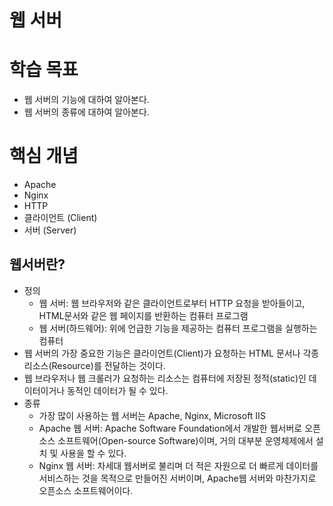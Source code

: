 웹 서버
======
# 학습 목표
* 웹 서버의 기능에 대하여 알아본다.
* 웹 서버의 종류에 대하여 알아본다.

# 핵심 개념
* Apache
* Nginx
* HTTP
* 클라이언트 (Client)
* 서버 (Server)

## 웹서버란?
* 정의
    - 웹 서버: 웹 브라우저와 같은 클라이언트로부터 HTTP 요청을 받아들이고, HTML문서와 같은 웹 페이지를 반환하는 컴퓨터 프로그램
    - 웹 서버(하드웨어): 위에 언급한 기능을 제공하는 컴퓨터 프로그램을 실행하는 컴퓨터
* 웹 서버의 가장 중요한 기능은 클라이언트(Client)가 요청하는 HTML 문서나 각종 리소스(Resource)를 전달하는 것이다.
* 웹 브라우저나 웹 크롤러가 요청하는 리소스는 컴퓨터에 저장된 정적(static)인 데이터이거나 동적인 데이터가 될 수 있다. 
* 종류
    - 가장 많이 사용하는 웹 서버는 Apache, Nginx, Microsoft IIS
    - Apache 웹 서버: Apache Software Foundation에서 개발한 웹서버로 오픈소스 소프트웨어(Open-source Software)이며, 거의 대부분 운영체제에서 설치 및 사용을 할 수 있다.
    - Nginx 웹 서버: 차세대 웹서버로 불리며 더 적은 자원으로 더 빠르게 데이터를 서비스하는 것을 목적으로 만들어진 서버이며, Apache웹 서버와 마찬가지로 오픈소스 소프트웨어이다.